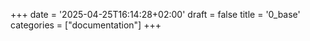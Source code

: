 +++
date = '2025-04-25T16:14:28+02:00'
draft = false
title = '0_base'
categories = ["documentation"]
+++